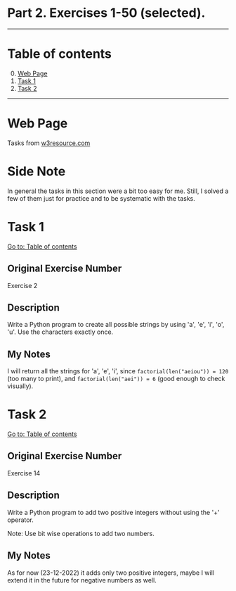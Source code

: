 # Part 2. Exercises 1-50 (selected).

---

# Table of contents

0. [Web Page](#web-page)
1. [Task 1](#task-1)
2. [Task 2](#task-2)

---

# Web Page

Tasks from [w3resource.com](https://www.w3resource.com/python-exercises/basic/)

# Side Note

In general the tasks in this section were a bit too easy for me. Still, I solved a few of them just for practice and to be systematic with the tasks.

# Task 1

[Go to: Table of contents](#table-of-contents)

## Original Exercise Number

Exercise 2

## Description

Write a Python program to create all possible strings by using 'a', 'e', 'i', 'o', 'u'. Use the characters exactly once.

## My Notes

I will return all the strings for 'a', 'e', 'i', since `factorial(len("aeiou")) = 120` (too many to print), and `factorial(len("aei")) = 6` (good enough to check visually).

# Task 2

[Go to: Table of contents](#table-of-contents)

## Original Exercise Number

Exercise 14

## Description

Write a Python program to add two positive integers without using the '+' operator.

Note: Use bit wise operations to add two numbers.

## My Notes

As for now (23-12-2022) it adds only two positive integers, maybe I will extend it in the future for negative numbers as well.
